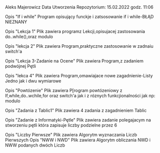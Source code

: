 Aleks Majerowicz 
Data Utworzenia Repozytorium: 15.02.2022 godz. 11:06

Opis "If i while"
	Program opisujący funckje i zatsosowanie if i while-BŁĄD NIEZNANY

Opis "Lekcja 1"
	Plik zawiera programz Lekcji,opisujacej zastosowania do..while(),oraz modulo

Opis "lekcja 2"
	Plik zawiera Program,praktyczne zastosowanie w zadnaiu switch'a

Opis "Lekcja 3-Zadanie na Ocene"
	Plik zawiera Program,z zadaniem podwójnej Pętli

Opis "lekca 4"
	Plik zawiera Program,omawiajace nowe zagadnienie-Listy Jedno jak i dwu wymiarowe

Opis "Powtózenie"
	Plik zawiera P[rogram powtózeniowy z If,while,do..wchile,for oraz switch'a jak i z róznych funkcjionalności jak np: modulo

Opis "Zadania z Tablic1"
	Plik zawiera 4 zadania z zagadnieniem Tablic

Opis "Zadanie z Informatyki-Pętle"
	Plik zawiera zadanie polegajacym na stworzeniu pętli która zapisuje liczby podzielne przez 6

Opis "Liczby Pierwsze"
	Plik zawiera Algorytm wyznaczania Liczb Pierwszych
Opis "NWW i NWD"
	Plik zawiera Algorytm obliczania NWD i NWW podanych dwóch Liczb
